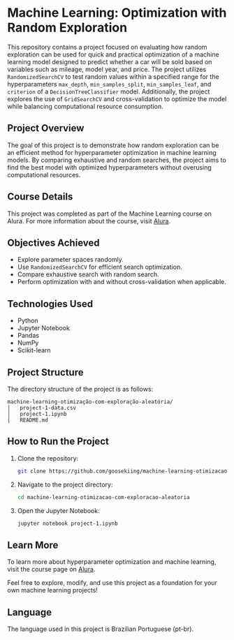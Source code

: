 # Machine Learning: Optimization with Random Exploration

This repository contains a project focused on evaluating how random exploration can be used for quick and practical optimization of a machine learning model designed to predict whether a car will be sold based on variables such as mileage, model year, and price. The project utilizes `RandomizedSearchCV` to test random values within a specified range for the hyperparameters `max_depth`, `min_samples_split`, `min_samples_leaf`, and `criterion` of a `DecisionTreeClassifier` model. Additionally, the project explores the use of `GridSearchCV` and cross-validation to optimize the model while balancing computational resource consumption.

## Project Overview
The goal of this project is to demonstrate how random exploration can be an efficient method for hyperparameter optimization in machine learning models. By comparing exhaustive and random searches, the project aims to find the best model with optimized hyperparameters without overusing computational resources.

## Course Details
This project was completed as part of the Machine Learning course on Alura. For more information about the course, visit [Alura](https://cursos.alura.com.br/formacao-machine-learning-v64177).

## Objectives Achieved
- Explore parameter spaces randomly.
- Use `RandomizedSearchCV` for efficient search optimization.
- Compare exhaustive search with random search.
- Perform optimization with and without cross-validation when applicable.

## Technologies Used
- Python
- Jupyter Notebook
- Pandas
- NumPy
- Scikit-learn

## Project Structure
The directory structure of the project is as follows:
```
machine-learning-otimização-com-exploração-aleatória/
│   project-1-data.csv
│   project-1.ipynb
│   README.md
```

## How to Run the Project
1. Clone the repository:
   ```sh
   git clone https://github.com/goosekiing/machine-learning-otimizacao-com-exploracao-aleatoria.git
   ```
2. Navigate to the project directory:
   ```sh
   cd machine-learning-otimizacao-com-exploracao-aleatoria
   ```
3. Open the Jupyter Notebook:
   ```sh
   jupyter notebook project-1.ipynb
   ```

## Learn More
To learn more about hyperparameter optimization and machine learning, visit the course page on [Alura](https://cursos.alura.com.br/formacao-machine-learning-v64177).

Feel free to explore, modify, and use this project as a foundation for your own machine learning projects!

## Language
The language used in this project is Brazilian Portuguese (pt-br).
